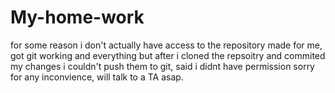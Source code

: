 # My-home-work
for some reason i don't actually have access to the repository made for me, got git working and everything but
after i cloned the repsoitry and commited my changes i couldn't push them to git, said i didnt have permission
sorry for any inconvience, will talk to a TA asap.
